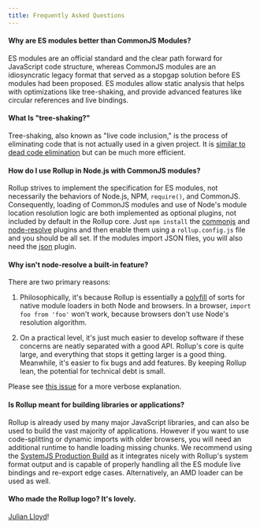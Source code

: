 ```yaml
---
title: Frequently Asked Questions
---
```


#### Why are ES modules better than CommonJS Modules?

ES modules are an official standard and the clear path forward for JavaScript code structure, whereas CommonJS modules are an idiosyncratic legacy format that served as a stopgap solution before ES modules had been proposed. ES modules allow static analysis that helps with optimizations like tree-shaking, and provide advanced features like circular references and live bindings.

#### What Is "tree-shaking?"

Tree-shaking, also known as "live code inclusion," is the process of eliminating code that is not actually used in a given project. It is [similar to dead code elimination](https://medium.com/@Rich_Harris/tree-shaking-versus-dead-code-elimination-d3765df85c80#.jnypozs9n) but can be much more efficient.

#### How do I use Rollup in Node.js with CommonJS modules?

Rollup strives to implement the specification for ES modules, not necessarily the behaviors of Node.js, NPM, `require()`, and CommonJS. Consequently, loading of CommonJS modules and use of Node's module location resolution logic are both implemented as optional plugins, not included by default in the Rollup core. Just `npm install` the [commonjs](https://github.com/rollup/plugins/tree/master/packages/commonjs) and [node-resolve](https://github.com/rollup/plugins/tree/master/packages/node-resolve) plugins and then enable them using a `rollup.config.js` file and you should be all set. If the modules import JSON files, you will also need the [json](https://github.com/rollup/plugins/tree/master/packages/json) plugin.

#### Why isn't node-resolve a built-in feature?

There are two primary reasons:

1. Philosophically, it's because Rollup is essentially a [polyfill](https://en.wikipedia.org/wiki/Polyfill_(programming)) of sorts for native module loaders in both Node and browsers. In a browser, `import foo from 'foo'` won't work, because browsers don't use Node's resolution algorithm.

2. On a practical level, it's just much easier to develop software if these concerns are neatly separated with a good API. Rollup's core is quite large, and everything that stops it getting larger is a good thing. Meanwhile, it's easier to fix bugs and add features. By keeping Rollup lean, the potential for technical debt is small.

Please see [this issue](https://github.com/rollup/rollup/issues/1555#issuecomment-322862209) for a more verbose explanation.

#### Is Rollup meant for building libraries or applications?

Rollup is already used by many major JavaScript libraries, and can also be used to build the vast majority of applications. However if you want to use code-splitting or dynamic imports with older browsers, you will need an additional runtime to handle loading missing chunks. We recommend using the [SystemJS Production Build](https://github.com/systemjs/systemjs#browser-production) as it integrates nicely with Rollup's system format output and is capable of properly handling all the ES module live bindings and re-export edge cases. Alternatively, an AMD loader can be used as well.

#### Who made the Rollup logo? It's lovely.

[Julian Lloyd](https://twitter.com/jlmakes)!
